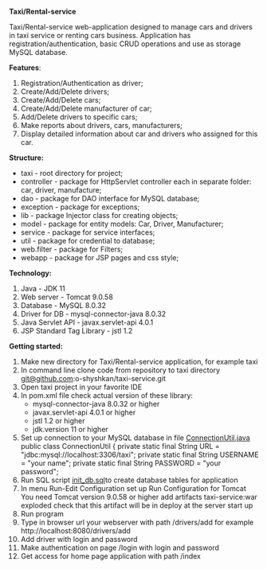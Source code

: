 **Taxi/Rental-service**

Taxi/Rental-service web-application designed to manage cars and drivers in taxi service or renting cars business.
Application has registration/authentication, basic CRUD operations and use as storage MySQL database.

**Features**:
1. Registration/Authentication as driver;
2. Create/Add/Delete drivers;
3. Create/Add/Delete cars;
4. Create/Add/Delete manufacturer of car; 
5. Add/Delete drivers to specific cars;
6. Make reports about drivers, cars, manufacturers; 
7. Display detailed information about car and drivers who assigned for this car.

**Structure:**
* taxi - root directory for project;
* controller - package for HttpServlet controller each in separate folder: car, driver, manufacture;
* dao - package for DAO interface for MySQL database;
* exception - package for exceptions;
* lib - package Injector class for creating objects;
* model - package for entity models: Car, Driver, Manufacturer;
* service - package for service interfaces;
* util - package for credential to database;
* web.filter - package for Filters;
* webapp - package for JSP pages and css style;

**Technology:**
1. Java - JDK 11
2. Web server - Tomcat 9.0.58
3. Database - MySQL 8.0.32
4. Driver for DB - mysql-connector-java 8.0.32 
5. Java Servlet API - javax.servlet-api 4.0.1 
6. JSP Standard Tag Library - jstl 1.2

**Getting started:**
1. Make new directory for Taxi/Rental-service application, for example taxi
2. In command line clone code from repository to taxi directory
   git@github.com:o-shyshkan/taxi-service.git
3. Open taxi project in your favorite IDE
4. In pom.xml file check actual version of these library:
   + mysql-connector-java 8.0.32 or higher
   + javax.servlet-api 4.0.1 or higher
   + jstl 1.2 or higher
   + jdk.version 11 or higher
5. Set up connection to your MySQL database in file [ConnectionUtil.java](src/main/java/taxi/util/ConnectionUtil.java)
   public class ConnectionUtil {
   private static final String URL = "jdbc:mysql://localhost:3306/taxi";
   private static final String USERNAME = "your name";
   private static final String PASSWORD = "your password";
6. Run SQL script [init_db.sql](src/main/resources/init_db.sql)to create database tables for application
7. In menu Run-Edit Configuration set up Run Configuration for Tomcat
You need Tomcat version 9.0.58 or higher
add artifacts taxi-service:war exploded
check that this artifact will be in deploy at the server start up
8. Run program 
9. Type in browser url your webserver with path /drivers/add
for example http://localhost:8080/drivers/add
10. Add driver with login and password
11. Make authentication on page /login with login and password
12. Get access for home page application with path /index
